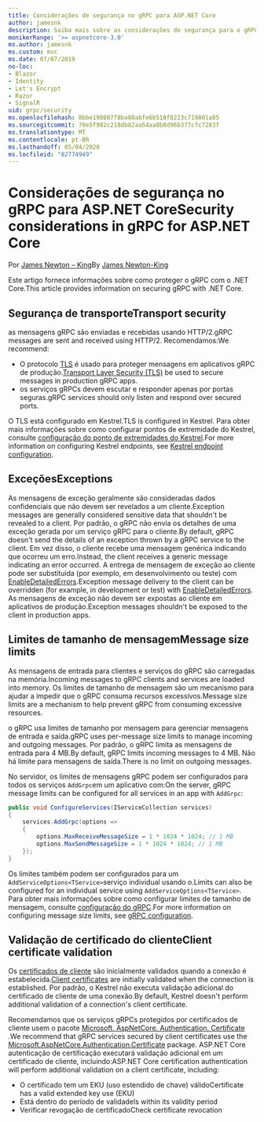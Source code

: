 ```yaml
---
title: Considerações de segurança no gRPC para ASP.NET Core
author: jamesnk
description: Saiba mais sobre as considerações de segurança para o gRPC para ASP.NET Core.
monikerRange: '>= aspnetcore-3.0'
ms.author: jamesnk
ms.custom: mvc
ms.date: 07/07/2019
no-loc:
- Blazor
- Identity
- Let's Encrypt
- Razor
- SignalR
uid: grpc/security
ms.openlocfilehash: 8bbe198087f8ba80abfe6b518f8223c719801a85
ms.sourcegitcommit: 70e5f982c218db82aa54aa8b8d96b377cfc7283f
ms.translationtype: MT
ms.contentlocale: pt-BR
ms.lasthandoff: 05/04/2020
ms.locfileid: "82774949"
---
```

# <a name="security-considerations-in-grpc-for-aspnet-core"></a><span data-ttu-id="7c284-103">Considerações de segurança no gRPC para ASP.NET Core</span><span class="sxs-lookup"><span data-stu-id="7c284-103">Security considerations in gRPC for ASP.NET Core</span></span>

<span data-ttu-id="7c284-104">Por [James Newton – King](https://twitter.com/jamesnk)</span><span class="sxs-lookup"><span data-stu-id="7c284-104">By [James Newton-King](https://twitter.com/jamesnk)</span></span>

<span data-ttu-id="7c284-105">Este artigo fornece informações sobre como proteger o gRPC com o .NET Core.</span><span class="sxs-lookup"><span data-stu-id="7c284-105">This article provides information on securing gRPC with .NET Core.</span></span>

## <a name="transport-security"></a><span data-ttu-id="7c284-106">Segurança de transporte</span><span class="sxs-lookup"><span data-stu-id="7c284-106">Transport security</span></span>

<span data-ttu-id="7c284-107">as mensagens gRPC são enviadas e recebidas usando HTTP/2.</span><span class="sxs-lookup"><span data-stu-id="7c284-107">gRPC messages are sent and received using HTTP/2.</span></span> <span data-ttu-id="7c284-108">Recomendamos:</span><span class="sxs-lookup"><span data-stu-id="7c284-108">We recommend:</span></span>

* <span data-ttu-id="7c284-109">O protocolo [TLS](https://tools.ietf.org/html/rfc5246) é usado para proteger mensagens em aplicativos gRPC de produção.</span><span class="sxs-lookup"><span data-stu-id="7c284-109">[Transport Layer Security (TLS)](https://tools.ietf.org/html/rfc5246) be used to secure messages in production gRPC apps.</span></span>
* <span data-ttu-id="7c284-110">os serviços gRPCs devem escutar e responder apenas por portas seguras.</span><span class="sxs-lookup"><span data-stu-id="7c284-110">gRPC services should only listen and respond over secured ports.</span></span>

<span data-ttu-id="7c284-111">O TLS está configurado em Kestrel.</span><span class="sxs-lookup"><span data-stu-id="7c284-111">TLS is configured in Kestrel.</span></span> <span data-ttu-id="7c284-112">Para obter mais informações sobre como configurar pontos de extremidade do Kestrel, consulte [configuração do ponto de extremidades do Kestrel](xref:fundamentals/servers/kestrel#endpoint-configuration).</span><span class="sxs-lookup"><span data-stu-id="7c284-112">For more information on configuring Kestrel endpoints, see [Kestrel endpoint configuration](xref:fundamentals/servers/kestrel#endpoint-configuration).</span></span>

## <a name="exceptions"></a><span data-ttu-id="7c284-113">Exceções</span><span class="sxs-lookup"><span data-stu-id="7c284-113">Exceptions</span></span>

<span data-ttu-id="7c284-114">As mensagens de exceção geralmente são consideradas dados confidenciais que não devem ser revelados a um cliente.</span><span class="sxs-lookup"><span data-stu-id="7c284-114">Exception messages are generally considered sensitive data that shouldn't be revealed to a client.</span></span> <span data-ttu-id="7c284-115">Por padrão, o gRPC não envia os detalhes de uma exceção gerada por um serviço gRPC para o cliente.</span><span class="sxs-lookup"><span data-stu-id="7c284-115">By default, gRPC doesn't send the details of an exception thrown by a gRPC service to the client.</span></span> <span data-ttu-id="7c284-116">Em vez disso, o cliente recebe uma mensagem genérica indicando que ocorreu um erro.</span><span class="sxs-lookup"><span data-stu-id="7c284-116">Instead, the client receives a generic message indicating an error occurred.</span></span> <span data-ttu-id="7c284-117">A entrega de mensagem de exceção ao cliente pode ser substituída (por exemplo, em desenvolvimento ou teste) com [EnableDetailedErrors](xref:grpc/configuration#configure-services-options).</span><span class="sxs-lookup"><span data-stu-id="7c284-117">Exception message delivery to the client can be overridden (for example, in development or test) with [EnableDetailedErrors](xref:grpc/configuration#configure-services-options).</span></span> <span data-ttu-id="7c284-118">As mensagens de exceção não devem ser expostas ao cliente em aplicativos de produção.</span><span class="sxs-lookup"><span data-stu-id="7c284-118">Exception messages shouldn't be exposed to the client in production apps.</span></span>

## <a name="message-size-limits"></a><span data-ttu-id="7c284-119">Limites de tamanho de mensagem</span><span class="sxs-lookup"><span data-stu-id="7c284-119">Message size limits</span></span>

<span data-ttu-id="7c284-120">As mensagens de entrada para clientes e serviços do gRPC são carregadas na memória.</span><span class="sxs-lookup"><span data-stu-id="7c284-120">Incoming messages to gRPC clients and services are loaded into memory.</span></span> <span data-ttu-id="7c284-121">Os limites de tamanho de mensagem são um mecanismo para ajudar a impedir que o gRPC consuma recursos excessivos.</span><span class="sxs-lookup"><span data-stu-id="7c284-121">Message size limits are a mechanism to help prevent gRPC from consuming excessive resources.</span></span>

<span data-ttu-id="7c284-122">o gRPC usa limites de tamanho por mensagem para gerenciar mensagens de entrada e saída.</span><span class="sxs-lookup"><span data-stu-id="7c284-122">gRPC uses per-message size limits to manage incoming and outgoing messages.</span></span> <span data-ttu-id="7c284-123">Por padrão, o gRPC limita as mensagens de entrada para 4 MB.</span><span class="sxs-lookup"><span data-stu-id="7c284-123">By default, gRPC limits incoming messages to 4 MB.</span></span> <span data-ttu-id="7c284-124">Não há limite para mensagens de saída.</span><span class="sxs-lookup"><span data-stu-id="7c284-124">There is no limit on outgoing messages.</span></span>

<span data-ttu-id="7c284-125">No servidor, os limites de mensagens gRPC podem ser configurados para todos os serviços `AddGrpc`em um aplicativo com:</span><span class="sxs-lookup"><span data-stu-id="7c284-125">On the server, gRPC message limits can be configured for all services in an app with `AddGrpc`:</span></span>

```csharp
public void ConfigureServices(IServiceCollection services)
{
    services.AddGrpc(options =>
    {
        options.MaxReceiveMessageSize = 1 * 1024 * 1024; // 1 MB
        options.MaxSendMessageSize = 1 * 1024 * 1024; // 1 MB
    });
}
```

<span data-ttu-id="7c284-126">Os limites também podem ser configurados para um `AddServiceOptions<TService>`serviço individual usando o.</span><span class="sxs-lookup"><span data-stu-id="7c284-126">Limits can also be configured for an individual service using `AddServiceOptions<TService>`.</span></span> <span data-ttu-id="7c284-127">Para obter mais informações sobre como configurar limites de tamanho de mensagem, consulte [configuração do gRPC](xref:grpc/configuration).</span><span class="sxs-lookup"><span data-stu-id="7c284-127">For more information on configuring message size limits, see [gRPC configuration](xref:grpc/configuration).</span></span>

## <a name="client-certificate-validation"></a><span data-ttu-id="7c284-128">Validação de certificado do cliente</span><span class="sxs-lookup"><span data-stu-id="7c284-128">Client certificate validation</span></span>

<span data-ttu-id="7c284-129">Os [certificados de cliente](https://tools.ietf.org/html/rfc5246#section-7.4.4) são inicialmente validados quando a conexão é estabelecida.</span><span class="sxs-lookup"><span data-stu-id="7c284-129">[Client certificates](https://tools.ietf.org/html/rfc5246#section-7.4.4) are initially validated when the connection is established.</span></span> <span data-ttu-id="7c284-130">Por padrão, o Kestrel não executa validação adicional do certificado de cliente de uma conexão.</span><span class="sxs-lookup"><span data-stu-id="7c284-130">By default, Kestrel doesn't perform additional validation of a connection's client certificate.</span></span>

<span data-ttu-id="7c284-131">Recomendamos que os serviços gRPCs protegidos por certificados de cliente usem o pacote [Microsoft. AspNetCore. Authentication. Certificate](xref:security/authentication/certauth) .</span><span class="sxs-lookup"><span data-stu-id="7c284-131">We recommend that gRPC services secured by client certificates use the [Microsoft.AspNetCore.Authentication.Certificate](xref:security/authentication/certauth) package.</span></span> <span data-ttu-id="7c284-132">ASP.NET Core autenticação de certificação executará validação adicional em um certificado de cliente, incluindo:</span><span class="sxs-lookup"><span data-stu-id="7c284-132">ASP.NET Core certification authentication will perform additional validation on a client certificate, including:</span></span>

* <span data-ttu-id="7c284-133">O certificado tem um EKU (uso estendido de chave) válido</span><span class="sxs-lookup"><span data-stu-id="7c284-133">Certificate has a valid extended key use (EKU)</span></span>
* <span data-ttu-id="7c284-134">Está dentro do período de validade</span><span class="sxs-lookup"><span data-stu-id="7c284-134">Is within its validity period</span></span>
* <span data-ttu-id="7c284-135">Verificar revogação de certificado</span><span class="sxs-lookup"><span data-stu-id="7c284-135">Check certificate revocation</span></span>
